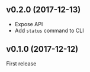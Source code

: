 ## v0.2.0 (2017-12-13)

* Expose API
* Add `status` command to CLI

## v0.1.0 (2017-12-12)

First release
